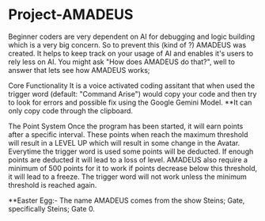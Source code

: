 # Project-AMADEUS

Beginner coders are very dependent on AI for debugging and logic building which is a very big concern. So to prevent this (kind of ?) AMADEUS was created.
It helps to keep track on your usage of AI and enables it's users to rely less on AI. 
You might ask "How does AMADEUS do that?", well to answer that lets see how AMADEUS works;

Core Functionality
It is a voice activated coding assitant that when used the trigger word (default: "Command Arise") would copy your code and then try to look for errors and possible fix using the Google Gemini Model.
**It can only copy code through the clipboard.

The Point System
Once the program has been started, it will earn points after a specific interval. These points when reach the maximum threshold will result in a LEVEL UP which will result in some change in the Avatar.
Everytime the trigger word is used some points will be deducted. If enough points are deducted it will lead to a loss of level.
AMADEUS also require a minimum of 500 points for it to work if points decrease below this threshold, it will lead to a freeze. The trigger word will not work unless the minimum threshold is reached again.


**Easter Egg:- The name AMADEUS comes from the show Steins; Gate, specifically Steins; Gate 0.
